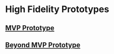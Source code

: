 # High Fidelity Prototypes

## [MVP Prototype](https://www.figma.com/proto/t4hjtf1Mjf2cT3ixRSMBpV/Pomodoro-Timer?node-id=16%3A14&scaling=min-zoom)

## [Beyond MVP Prototype](https://www.figma.com/proto/MnNHCIAuFYoMwBPjo0zcuv/Beyond-MVP-Prototype?node-id=5%3A1&scaling=min-zoom)
